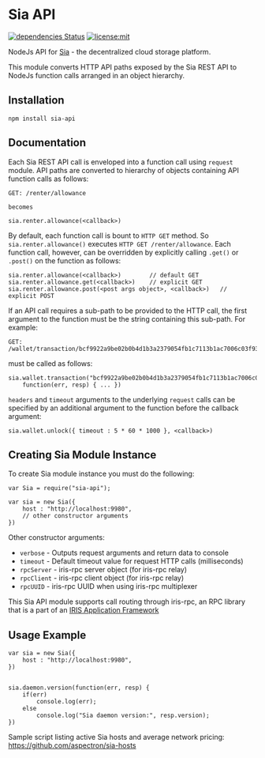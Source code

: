 # Sia API

[![dependencies Status](https://david-dm.org/aspectron/sia-api.svg)](https://david-dm.org/aspectron/sia-api#info=dependencies)
[![license:mit](https://img.shields.io/badge/license-mit-blue.svg)](https://opensource.org/licenses/MIT)

NodeJs API for [Sia](http://sia.tech) - the decentralized cloud storage platform.

This module converts HTTP API paths exposed by the Sia REST API to NodeJs function calls arranged in an object hierarchy.

## Installation

`npm install sia-api`


## Documentation

Each Sia REST API call is enveloped into a function call using `request` module. API paths are converted to hierarchy of objects containing API function calls as follows:

```
GET: /renter/allowance

becomes

sia.renter.allowance(<callback>)
```

By default, each function call is bount to `HTTP GET` method.  So `sia.renter.allowance()` executes `HTTP GET /renter/allowance`.  Each function call, however, can be overridden by explicitly calling `.get()` or `.post()` on the function as follows:

```
sia.renter.allowance(<callback>)  		// default GET
sia.renter.allowance.get(<callback>)	// explicit GET
sia.renter.allowance.post(<post args object>, <callback>)	// explicit POST
```

If an API call requires a sub-path to be provided to the HTTP call, the first argument to the function must be the string containing this sub-path.  For example:

```
GET: /wallet/transaction/bcf9922a9be02b0b4d1b3a2379054fb1c7113b1ac7006c03f93d7af6b440d172

```
must be called as follows:
```
sia.wallet.transaction("bcf9922a9be02b0b4d1b3a2379054fb1c7113b1ac7006c03f93d7af6b440d172", 
	function(err, resp) { ... })
```

`headers` and `timeout` arguments to the underlying `request` calls can be specified by an additional argument to the function before the callback argument:

```
sia.wallet.unlock({ timeout : 5 * 60 * 1000 }, <callback>)
```

## Creating Sia Module Instance

To create Sia module instance you must do the following:

```
var Sia = require("sia-api");

var sia = new Sia({
	host : "http://localhost:9980",
	// other constructor arguments
})
```

Other constructor arguments:

* `verbose` - Outputs request arguments and return data to console
* `timeout` - Default timeout value for request HTTP calls (milliseconds)
* `rpcServer` - iris-rpc server object (for iris-rpc relay)
* `rpcClient` - iris-rpc client object (for iris-rpc relay)
* `rpcUUID` - iris-rpc UUID when using iris-rpc multiplexer

This Sia API module supports call routing through iris-rpc, an RPC library that is a part of an [IRIS Application Framework](https://github.com/aspectron/iris-app)


## Usage Example

```
var sia = new Sia({
	host : "http://localhost:9980",
})


sia.daemon.version(function(err, resp) {
	if(err)
		console.log(err);
	else
		console.log("Sia daemon version:", resp.version);
})

```

Sample script listing active Sia hosts and average network pricing: https://github.com/aspectron/sia-hosts

